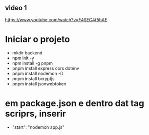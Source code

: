 ## video 1
https://www.youtube.com/watch?v=F4SEC4f5hAE


# Iniciar o projeto
- mkdir backend
- npm init -y
- npm install -g pnpm
- pnpm install express cors dotenv
- pnpm install nodemon -D
- pnpm install bcryptjs
- pnpm install jsonwebtoken

# em package.json e dentro dat tag scriprs, inserir
- "start": "nodemon app.js"

